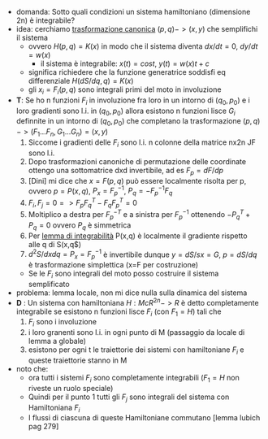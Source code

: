 * domanda: Sotto quali condizioni un sistema hamiltoniano (dimensione 2n) è integrabile?
* idea: cerchiamo [trasformazione canonica](funzioni-generatrici.md) $(p,q)->(x,y)$ che semplifichi il sistema
   - ovvero $H(p,q)=K(x)$ in modo che il sistema diventa $dx/dt=0$, $dy/dt=w(x)$
        + il sistema è integrabile: $x(t)=cost$, $y(t)=w(x)t+c$
   - significa richiedere che la funzione generatrice soddisfi eq differenziale $H(dS/dq,q)=K(x)$
   - gli $x_i=F_i(p,q)$ sono integrali primi del moto in involuzione
* **T**: Se ho n funzioni $F_i$ in involuzione fra loro in un intorno di
    $(q_0,p_0)$ e i loro gradienti sono l.i. in $(q_0,p_0)$ allora esistono n funzioni lisce
    $G_i$ definnite in un intorno di $(q_0,p_0)$ che completano la trasformazione
    $(p,q)->(F_1...F_n,G_1...G_n)=(x,y)$
    1. Siccome i gradienti delle $F_i$ sono l.i. n colonne della matrice nx2n JF sono l.i.
    2. Dopo trasformazioni canoniche di permutazione delle coordinate ottengo una sottomatrice dxd invertibile, ad es $F_p=dF/dp$
    3. [Dini] mi dice che $x=F(p,q)$ può essere localmente risolta per p, ovvero $p=P(x,q)$, $P_x=F_p^{-1}$, $P_q=-F_p^{-1}F_q$
    4. ${F_i,F_j}=0 => F_pF_q^T-F_qF_p^T=0$
    5. Moltiplico a destra per $F_p^{-T}$ e a sinistra per $F_p^{-1}$ ottenendo $-P_q^T+P_q=0$ ovvero $P_q$ è simmetrica
    6. Per [lemma di integrabilità](trasformazioni-simplettiche.md) P(x,q) è localmente il gradiente rispetto alle q di S(x,q$)
    7. $d^2S/dxdq=P_x=F_p^{-1}$ è invertibile dunque $y=dS/sx=G$, $p=dS/dq$ è trasformazione simplettica (x=F per costruzione)
    - Se le $F_i$ sono integrali del moto posso costruire il sistema semplificato
* problema: lemma locale, non mi dice nulla sulla dinamica del sistema
* **D** : Un sistema con hamiltoniana $H:McR^{2n}->R$ è detto completamente integrabile se esistono n funzioni lisce $F_i$ (con $F_1=H$)
    tali che
    1. $F_i$ sono i involuzione
    2. i loro granenti sono l.i. in ogni punto di M (passaggio da locale di lemma a globale)
    3. esistono per ogni t le traiettorie dei sistemi con hamiltoniane $F_i$ e queste traiettorie stanno in M
* noto che:
    - ora tutti i sistemi $F_i$ sono completamente integrabili ($F_1=H$ non riveste un ruolo speciale)
    - Quindi per il punto 1 tutti gli $F_j$ sono integrali del sistema con Hamiltoniana $F_i$
    - I flussi di ciascuna di queste Hamiltoniane commutano [lemma lubich pag 279]
